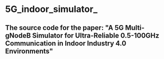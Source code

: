 # 5G_indoor_simulator_
## The source code for the paper: "A 5G Multi-gNodeB Simulator for Ultra-Reliable 0.5-100GHz Communication in Indoor Industry 4.0 Environments"
